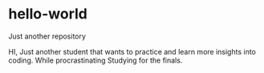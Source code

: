 # hello-world
Just another repository

HI, 
Just another student that wants to practice and learn more insights into coding. While procrastinating
Studying for the finals. 
